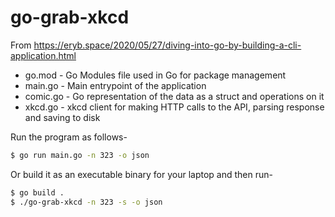 # go-grab-xkcd

From https://eryb.space/2020/05/27/diving-into-go-by-building-a-cli-application.html


* go.mod - Go Modules file used in Go for package management
* main.go - Main entrypoint of the application
* comic.go - Go representation of the data as a struct and operations on it
* xkcd.go - xkcd client for making HTTP calls to the API, parsing response and saving to disk

Run the program as follows-

```bash
$ go run main.go -n 323 -o json
```

Or build it as an executable binary for your laptop and then run-

```bash
$ go build .
$ ./go-grab-xkcd -n 323 -s -o json
```